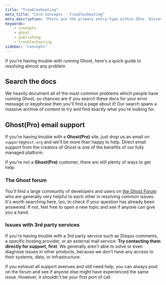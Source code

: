 ```yaml
---
title: "Troubleshooting"
meta_title: "Core Concepts - Troubleshooting"
meta_description: "Posts are the primary entry-type within Ghos. Discover how to work with posts and content."
keywords:
    - concepts
    - ghost
    - publishing
    - troubleshooting
sidebar: "concepts"
---
```


If you're having trouble with running Ghost, here's a quick guide to resolving almost any problem


## Search the docs

We heavily document all of the most common problems which people have running Ghost, so chances are if you search these docs for your error message or keyphrase then you'll find a page about it! Our search spans a massive archive of content to try and find exactly what you're looking for.


## Ghost(Pro) email support

If you're having trouble with a **Ghost(Pro)** site, just drop us an email on `support@ghost.org` and we'll be more than happy to help. Direct email support from the creators of Ghost is one of the benefits of our fully managed platform.

If you're not a **Ghost(Pro)** customer, there are still plenty of ways to get help:

### The Ghost forum

You'll find a large community of developers and users on [the Ghost Forum](https://forum.ghost.org) who are generally very helpful to each other in resolving common issues. It's worth searching here, too, to check if your question has already been answered. If not, feel free to open a new topic and see if anyone can give you a hand.


### Issues with 3rd party services

If you're having trouble with a 3rd party service such as Disqus comments, a specific hosting provider, or an external mail service: **Try contacting them directly for support, first**. We generally aren't able to solve or even diagnose issues in other products, because we don't have any access to their systems, data, or infrastructure.

If you exhaust all support avenues and still need help, you can always post on the forum and see if anyone else might have experienced the same issue. However, it shouldn't be your first port of call. 
